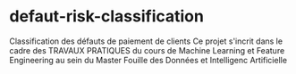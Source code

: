 # defaut-risk-classification
Classification des défauts de paiement de clients
Ce projet s'incrit dans le cadre des TRAVAUX PRATIQUES du cours de Machine Learning et Feature Engineering au sein du Master Fouille des Données et Intelligenc Artificielle
